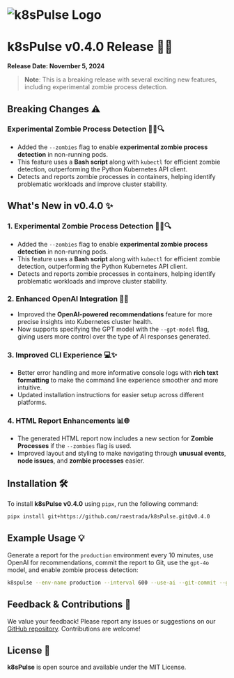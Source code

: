 # ![k8sPulse Logo](https://res.cloudinary.com/dyknhuvxt/image/upload/c_scale,w_100/v1730740391/k8spulse_axrf38.png)

# k8sPulse v0.4.0 Release 🚀✨

**Release Date: November 5, 2024**

> **Note**: This is a breaking release with several exciting new features, including experimental zombie process detection.

## Breaking Changes ⚠️

### Experimental Zombie Process Detection 🧟‍♂️🔍

- Added the `--zombies` flag to enable **experimental zombie process detection** in non-running pods.
- This feature uses a **Bash script** along with `kubectl` for efficient zombie detection, outperforming the Python Kubernetes API client.
- Detects and reports zombie processes in containers, helping identify problematic workloads and improve cluster stability.

## What's New in v0.4.0 ✨

### 1. Experimental Zombie Process Detection 🧟‍♂️🔍

- Added the `--zombies` flag to enable **experimental zombie process detection** in non-running pods.
- This feature uses a **Bash script** along with `kubectl` for efficient zombie detection, outperforming the Python Kubernetes API client.
- Detects and reports zombie processes in containers, helping identify problematic workloads and improve cluster stability.

### 2. Enhanced OpenAI Integration 🤖🧠

- Improved the **OpenAI-powered recommendations** feature for more precise insights into Kubernetes cluster health.
- Now supports specifying the GPT model with the `--gpt-model` flag, giving users more control over the type of AI responses generated.

### 3. Improved CLI Experience 💻✨

- Better error handling and more informative console logs with **rich text formatting** to make the command line experience smoother and more intuitive.
- Updated installation instructions for easier setup across different platforms.

### 4. HTML Report Enhancements 📊🌐

- The generated HTML report now includes a new section for **Zombie Processes** if the `--zombies` flag is used.
- Improved layout and styling to make navigating through **unusual events**, **node issues**, and **zombie processes** easier.

## Installation 🛠️

To install **k8sPulse v0.4.0** using `pipx`, run the following command:

```sh
pipx install git+https://github.com/raestrada/k8sPulse.git@v0.4.0
```

## Example Usage 💡

Generate a report for the `production` environment every 10 minutes, use OpenAI for recommendations, commit the report to Git, use the `gpt-4o` model, and enable zombie process detection:

```sh
k8spulse --env-name production --interval 600 --use-ai --git-commit --gpt-model got-4o --zombies
```

## Feedback & Contributions 🤝

We value your feedback! Please report any issues or suggestions on our [GitHub repository](https://github.com/raestrada/k8sPulse). Contributions are welcome!

## License 📜

**k8sPulse** is open source and available under the MIT License.
